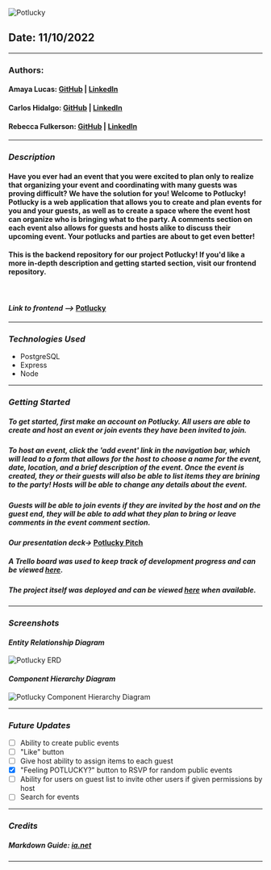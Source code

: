 ![Potlucky](https://i.imgur.com/O5OyXvg.jpg)

## **Date:** 11/10/2022
***

### **Authors:** 

#### Amaya Lucas: [GitHub](https://github.com/ajluc/) | [LinkedIn](https://www.linkedin.com/in/amaya-lucas/)
#### Carlos Hidalgo: [GitHub](https://github.com/pancholo35) | [LinkedIn](https://www.linkedin.com/in/carlos-hidalgo-linkin/)
#### Rebecca Fulkerson: [GitHub](https://github.com/ralicynf) | [LinkedIn](https://www.linkedin.com/in/fulkersonrebecca/) 
***

### ***Description***

#### Have you ever had an event that you were excited to plan only to realize that organizing your event and coordinating with many guests was proving difficult? We have the solution for you! Welcome to Potlucky! Potlucky is a web application that allows you to create and plan events for you and your guests, as well as to create a space where the event host can organize who is bringing what to the party. A comments section on each event also allows for guests and hosts alike to discuss their upcoming event. Your potlucks and parties are about to get even better!

#### This is the backend repository for our project Potlucky! If you'd like a more in-depth description and getting started section, visit our frontend repository.

<br />

#### **_Link to frontend -->_** [Potlucky](https://github.com/ralicynf/potlucky-front-end)
***

### ***Technologies Used***

- PostgreSQL
- Express
- Node

***

### ***Getting Started***

##### To get started, first make an account on Potlucky. All users are able to create and host an event or join events they have been invited to join.
##### To host an event, click the 'add event' link in the navigation bar, which will lead to a form that allows for the host to choose a name for the event, date, location, and a brief description of the event. Once the event is created, they or their guests will also be able to list items they are brining to the party! Hosts will be able to change any details about the event.
##### Guests will be able to join events if they are invited by the host and on the guest end, they will be able to add what they plan to bring or leave comments in the event comment section. 
#### **_Our presentation deck->_** [Potlucky Pitch](https://docs.google.com/presentation/d/1FlvDBdRKWPrBIGKzEBvmOvhYfcvaCnxqlFYTfZ9O2nY/edit?usp=sharing)
##### A Trello board was used to keep track of development progress and can be viewed [here](https://trello.com/b/Vi9hiVsb/project-3-potlucky).
##### The project itself was deployed and can be viewed [here](URL) when available.
***

### ***Screenshots*** 
#### *Entity Relationship Diagram*
![Potlucky ERD](https://i.imgur.com/Gnwm1lz.jpg)

#### *Component Hierarchy Diagram*
![Potlucky Component Hierarchy Diagram](https://i.imgur.com/iVJbH1m.png)
***

### ***Future Updates***

- [ ] Ability to create public events
- [ ] "Like" button
- [ ] Give host ability to assign items to each guest
- [x] "Feeling POTLUCKY?" button to RSVP for random public events
- [ ] Ability for users on guest list to invite other users if given permissions by host
- [ ] Search for events 
***

### ***Credits***

##### Markdown Guide: [ia.net](https://ia.net/writer/support/general/markdown-guide)

***
